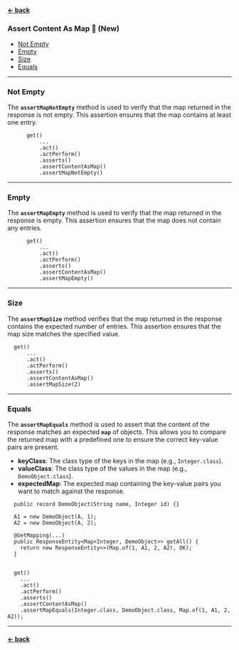 #### [← back](../../README.md)

### Assert Content As Map 🔸 (New)

- [Not Empty](#not-empty)
- [Empty](#empty)
- [Size](#size)
- [Equals](#equals)

---

### Not Empty

The **`assertMapNotEmpty`** method is used to verify that the map returned in the response is not
empty. This assertion ensures that the map contains at least one entry.

```
      get()
          ...
          .act()
          .actPerform()
          .asserts()
          .assertContentAsMap()
          .assertMapNotEmpty()
```

---

### Empty

The **`assertMapEmpty`** method is used to verify that the map returned in the response is empty.
This assertion ensures that the map does not contain any entries.

```
      get()
          ...
          .act()
          .actPerform()
          .asserts()
          .assertContentAsMap()
          .assertMapEmpty()
```

---

### Size

The **`assertMapSize`** method verifies that the map returned in the response contains the expected
number of entries. This assertion ensures that the map size matches the specified value.

```
  get()
      ...
      .act()
      .actPerform()
      .asserts()
      .assertContentAsMap()
      .assertMapSize(2)
```

---

### Equals

The **`assertMapEquals`** method is used to assert that the content of the response matches an
expected **`map`** of objects. This allows you to compare the returned map with a predefined one to
ensure the correct key-value pairs are present.

- **keyClass**: The class type of the keys in the map (e.g., `Integer.class`).
- **valueClass**: The class type of the values in the map (e.g., `DemoObject.class`).
- **expectedMap**: The expected map containing the key-value pairs you want to match against the
  response.

```
  public record DemoObject(String name, Integer id) {}
```

```
  A1 = new DemoObject(A, 1);
  A2 = new DemoObject(A, 2);
```

```
  @GetMapping(...)
  public ResponseEntity<Map<Integer, DemoObject>> getAll() {
    return new ResponseEntity<>(Map.of(1, A1, 2, A2), OK);
  }
```

```

  get()
    ...
    .act()
    .actPerform()
    .asserts()
    .assertContentAsMap()
    .assertMapEquals(Integer.class, DemoObject.class, Map.of(1, A1, 2, A2));

```

---

#### [← back](../../README.md)
